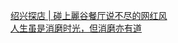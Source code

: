   
[绍兴探店 | 碰上麗谷餐厅说不尽的网红风](http://www.dianyue.me/archives/140/u807b9bwl5rxcr0g/)  
[人生虽是消磨时光，但消磨亦有道](http://www.dianyue.me/archives/449/6w4ghiq4o6qxzozb/)